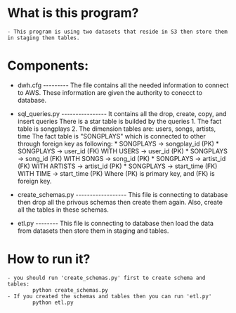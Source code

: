 What is this program?
=====================
    - This program is using two datasets that reside in S3 then store them in staging then tables.


Components:
===========
   * dwh.cfg
    ---------
        The file contains all the needed information to connect to AWS.
        These information are given the authority to conecct to database.
        
   * sql_queries.py
    ----------------
        It contains all the drop, create, copy, and insert queries
        There is a star table is builded by the queries 
            1. The fact table is songplays
            2. The dimension tables are: users, songs, artists, time
        The fact table is "SONGPLAYS" which is connected to other through foreign key as following:
            * SONGPLAYS -> songplay_id (PK)
            * SONGPLAYS -> user_id     (FK)   WITH   USERS   -> user_id    (PK)
            * SONGPLAYS -> song_id     (FK)   WITH   SONGS   -> song_id    (PK)
            * SONGPLAYS -> artist_id   (FK)   WITH   ARTISTS -> artist_id  (PK)
            * SONGPLAYS -> start_time  (FK)   WITH   TIME    -> start_time (PK)
        Where (PK) is primary key, and (FK) is foreign key.
        
   * create_schemas.py
    ------------------
        This file is connecting to database then drop all the privous schemas then create them again.
        Also, create all the tables in these schemas.
        
   * etl.py
    --------
        This file is connecting to database then load the data from datasets then store them in staging and tables.
    
    
How to run it?  
==============
    - you should run 'create_schemas.py' first to create schema and tables: 
            python create_schemas.py
    - If you created the schemas and tables then you can run 'etl.py'
            python etl.py

    